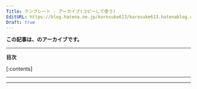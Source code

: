 ```yaml
---
Title: テンプレート - アーカイブ(コピーして使う)
EditURL: https://blog.hatena.ne.jp/korosuke613/korosuke613.hatenablog.com/atom/entry/26006613632468563
Draft: true
---
```


<!-- ここに導入を書く -->
**この記事は、のアーカイブです。**

<!--  カスタムURLは`YYYY/MM/DD/name`の形式にする -->
<!-- 続きを読むのやつ -->
<!-- more -->

---

**目次**

[:contents]

---



<!-- 記事終わり線 -->
---

<!-- ここに脚注が来る -->
